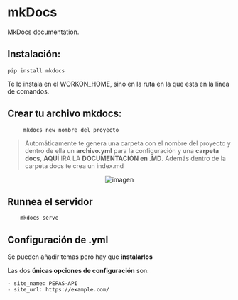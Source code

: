 # mkDocs
MkDocs documentation. <br>
## Instalación:
```
pip install mkdocs
```
Te lo instala en el WORKON_HOME, sino en la ruta en la que esta en la línea de comandos.


## Crear tu archivo mkdocs:
```
     mkdocs new nombre del proyecto
```

> Automáticamente te genera una carpeta con el nombre del proyecto y dentro de ella un **archivo.yml** para la configuración y una **carpeta docs**, **AQUÍ** IRA LA **DOCUMENTACIÓN en .MD**. Además dentro de la carpeta docs te crea un index.md
<center>

![imagen](.\images_documentación\1.png)
</center>


## Runnea el servidor
```
    mkdocs serve
```

## Configuración de .yml

Se pueden añadir temas pero hay que **instalarlos**

Las dos **únicas opciones de configuración** son:
```
- site_name: PEPAS-API
- site_url: https://example.com/
```